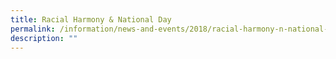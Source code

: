 ```yaml
---
title: Racial Harmony & National Day
permalink: /information/news-and-events/2018/racial-harmony-n-national-day/
description: ""
---
```

